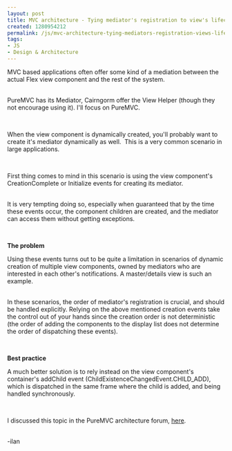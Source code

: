 ```yaml
---
layout: post
title: MVC architecture - Tying mediator's registration to view's lifecycle
created: 1280954212
permalink: /js/mvc-architecture-tying-mediators-registration-views-lifecycle
tags:
- JS
- Design & Architecture
---
```

<p>MVC based applications often offer some kind of a mediation between the actual Flex view component and the rest of the system.</p>
<p><br />
PureMVC has its Mediator, Cairngorm offer the View Helper (though they not encourage using it). I'll focus on PureMVC.</p>
<p>&nbsp;</p>
<p>When the view component is dynamically created, you'll probably want to create it's mediator dynamically as well.&nbsp; This is a very common scenario in large applications.</p>
<p>&nbsp;</p>
<p>First thing comes to mind in this scenario is using the view component's CreationComplete or Initialize events for creating its mediator.<br />
&nbsp;</p>
<p>It is very tempting doing so, especially when guaranteed that by the time these events occur, the component children are created, and the mediator can access them without getting exceptions.</p>
<p>&nbsp;</p>
<p><strong>The problem</strong></p>
<p>Using these events turns out to be quite a limitation in scenarios of dynamic creation of multiple view components, owned by mediators who are interested in each other's notifications. A master/details view is such an example.</p>
<p><br />
In these scenarios, the order of mediator's registration is crucial, and should be handled explicitly. Relying on the above mentioned creation events take the control out of your hands since the creation order is not deterministic (the order of adding the components to the display list does not determine the order of dispatching these events).</p>
<p>&nbsp;</p>
<p><strong>Best practice</strong></p>
<p>A much better solution is to rely instead on the view component's container's addChild event (ChildExistenceChangedEvent.CHILD_ADD), which is dispatched in the same frame where the child is added, and being handled synchronously.&nbsp;</p>
<p>&nbsp;</p>
<p>I discussed this topic in the PureMVC architecture forum, <a href="http://forums.puremvc.org/index.php?topic=1775.0">here</a>.<br />
&nbsp;</p>
<p>-ilan</p>
<p>&nbsp;</p>
